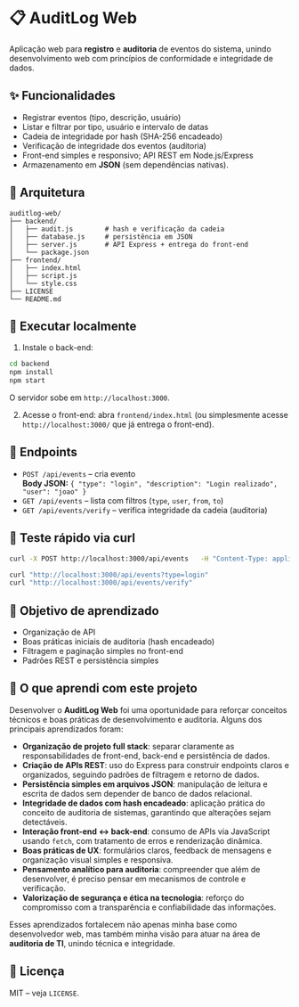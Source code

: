 # 📋 AuditLog Web

Aplicação web para **registro** e **auditoria** de eventos do sistema, unindo desenvolvimento web com princípios de conformidade e integridade de dados.

## ✨ Funcionalidades
- Registrar eventos (tipo, descrição, usuário)
- Listar e filtrar por tipo, usuário e intervalo de datas
- Cadeia de integridade por hash (SHA-256 encadeado)
- Verificação de integridade dos eventos (auditoria)
- Front-end simples e responsivo; API REST em Node.js/Express
- Armazenamento em **JSON** (sem dependências nativas).

## 🧱 Arquitetura
```
auditlog-web/
├── backend/
│   ├── audit.js        # hash e verificação da cadeia
│   ├── database.js     # persistência em JSON
│   ├── server.js       # API Express + entrega do front-end
│   └── package.json
├── frontend/
│   ├── index.html
│   ├── script.js
│   └── style.css
├── LICENSE
└── README.md
```

## 🚀 Executar localmente

1) Instale o back-end:
```bash
cd backend
npm install
npm start
```
O servidor sobe em `http://localhost:3000`.

2) Acesse o front-end: abra `frontend/index.html` (ou simplesmente acesse `http://localhost:3000/` que já entrega o front-end).

## 🔌 Endpoints
- `POST /api/events` – cria evento  
  **Body JSON:** `{ "type": "login", "description": "Login realizado", "user": "joao" }`
- `GET /api/events` – lista com filtros (`type`, `user`, `from`, `to`)
- `GET /api/events/verify` – verifica integridade da cadeia (auditoria)

## 🧪 Teste rápido via curl
```bash
curl -X POST http://localhost:3000/api/events   -H "Content-Type: application/json"   -d '{"type":"login","description":"Login bem-sucedido","user":"ana"}'

curl "http://localhost:3000/api/events?type=login"
curl "http://localhost:3000/api/events/verify"
```

## 🧭 Objetivo de aprendizado
- Organização de API
- Boas práticas iniciais de auditoria (hash encadeado)
- Filtragem e paginação simples no front-end
- Padrões REST e persistência simples

## 📘 O que aprendi com este projeto

Desenvolver o **AuditLog Web** foi uma oportunidade para reforçar conceitos técnicos e boas práticas de desenvolvimento e auditoria. Alguns dos principais aprendizados foram:

- **Organização de projeto full stack**: separar claramente as responsabilidades de front-end, back-end e persistência de dados.
- **Criação de APIs REST**: uso do Express para construir endpoints claros e organizados, seguindo padrões de filtragem e retorno de dados.
- **Persistência simples em arquivos JSON**: manipulação de leitura e escrita de dados sem depender de banco de dados relacional.
- **Integridade de dados com hash encadeado**: aplicação prática do conceito de auditoria de sistemas, garantindo que alterações sejam detectáveis.
- **Interação front-end ↔ back-end**: consumo de APIs via JavaScript usando `fetch`, com tratamento de erros e renderização dinâmica.
- **Boas práticas de UX**: formulários claros, feedback de mensagens e organização visual simples e responsiva.
- **Pensamento analítico para auditoria**: compreender que além de desenvolver, é preciso pensar em mecanismos de controle e verificação.
- **Valorização de segurança e ética na tecnologia**: reforço do compromisso com a transparência e confiabilidade das informações.

Esses aprendizados fortalecem não apenas minha base como desenvolvedor web, mas também minha visão para atuar na área de **auditoria de TI**, unindo técnica e integridade.

## 📄 Licença
MIT – veja `LICENSE`.
